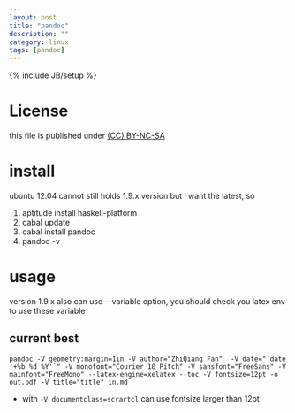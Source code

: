 ```yaml
---
layout: post
title: "pandoc"
description: ""
category: linux
tags: [pandoc]
---
```

{% include JB/setup %}
# License
this file is published under [(CC) BY-NC-SA](http://creativecommons.org/licenses/by-nc-sa/3.0/)

# install
ubuntu 12.04 cannot still holds 1.9.x version but i want the latest, so
1. aptitude install haskell-platform
1. cabal update
1. cabal install pandoc
1. pandoc -v

# usage
version 1.9.x also can use  --variable option, you should check you latex env to use these variable
## current best

    pandoc -V geometry:margin=1in -V author="ZhiQiang Fan"  -V date="`date '+%b %d %Y'`" -V monofont="Courier 10 Pitch" -V sansfont="FreeSans" -V mainfont="FreeMono" --latex-engine=xelatex --toc -V fontsize=12pt -o out.pdf -V title="title" in.md

* with `-V documentclass=scrartcl` can use fontsize larger than 12pt

